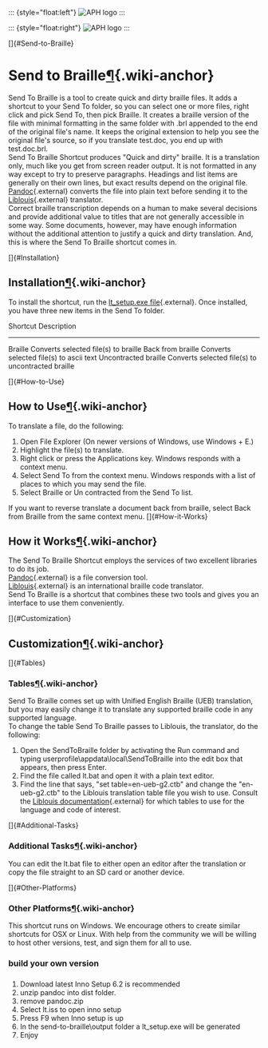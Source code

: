 ::: {style="float:left"}
![APH logo](http://tech.aph.org/lt/lt_image/aph_72.png)
:::

::: {style="float:right"}
![APH logo](http://tech.aph.org/lt/lt_image/aph_72.png)
:::

[]{#Send-to-Braille}

Send to Braille[¶](#Send-to-Braille){.wiki-anchor}
==================================================

Send To Braille is a tool to create quick and dirty braille files. It
adds a shortcut to your Send To folder, so you can select one or more
files, right click and pick Send To, then pick Braille. It creates a
braille version of the file with minimal formatting in the same folder
with .brl appended to the end of the original file\'s name. It keeps the
original extension to help you see the original file\'s source, so if
you translate test.doc, you end up with test.doc.brl.\
Send To Braille Shortcut produces \"Quick and dirty\" braille. It is a
translation only, much like you get from screen reader output. It is not
formatted in any way except to try to preserve paragraphs. Headings and
list items are generally on their own lines, but exact results depend on
the original file. [Pandoc](http://www.pandoc.org){.external} converts
the file into plain text before sending it to the
[Liblouis](http://www.liblouis.org){.external} translator.\
Correct braille transcription depends on a human to make several
decisions and provide additional value to titles that are not generally
accessible in some way. Some documents, however, may have enough
information without the additional attention to justify a quick and
dirty translation. And, this is where the Send To Braille shortcut comes
in.

[]{#Installation}

Installation[¶](#Installation){.wiki-anchor}
--------------------------------------------

To install the shortcut, run the [lt\_setup.exe
file](http://tech.aph.org/lt_setup.exe){.external}. Once installed, you
have three new items in the Send To folder.

  Shortcut               Description
  ---------------------- ---------------------------------------------------
  Braille                Converts selected file(s) to braille
  Back from braille      Converts selected file(s) to ascii text
  Uncontracted braille   Converts selected file(s) to uncontracted braille

[]{#How-to-Use}

How to Use[¶](#How-to-Use){.wiki-anchor}
----------------------------------------

To translate a file, do the following:

1.  Open File Explorer (On newer versions of Windows, use Windows + E.)
2.  Highlight the file(s) to translate.
3.  Right click or press the Applications key. Windows responds with a
    context menu.
4.  Select Send To from the context menu. Windows responds with a list
    of places to which you may send the file.
5.  Select Braille or Un contracted from the Send To list.

If you want to reverse translate a document back from braille, select
Back from Braille from the same context menu. []{#How-it-Works}

How it Works[¶](#How-it-Works){.wiki-anchor}
--------------------------------------------

The Send To Braille Shortcut employs the services of two excellent
libraries to do its job.\
[Pandoc](http://pandoc.org){.external} is a file conversion tool.\
[Liblouis](http://liblouis.org){.external} is an international braille
code translator.\
Send To Braille is a shortcut that combines these two tools and gives
you an interface to use them conveniently.

[]{#Customization}

Customization[¶](#Customization){.wiki-anchor}
----------------------------------------------

[]{#Tables}

### Tables[¶](#Tables){.wiki-anchor}

Send To Braille comes set up with Unified English Braille (UEB)
translation, but you may easily change it to translate any supported
braille code in any supported language.\
To change the table Send To Braille passes to Liblouis, the translator,
do the following:

1.  Open the SendToBraille folder by activating the Run command and
    typing userprofile\\appdata\\local\\SendToBraille into the edit box
    that appears, then press Enter.
2.  Find the file called lt.bat and open it with a plain text editor.
3.  Find the line that says, \"set table=en-ueb-g2.ctb\" and change the
    \"en-ueb-g2.ctb\" to the Liblouis translation table file you wish to
    use. Consult the [Liblouis
    documentation](http://liblouis.org/documentation/liblouis.html#Overview){.external}
    for which tables to use for the language and code of interest.

[]{#Additional-Tasks}

### Additional Tasks[¶](#Additional-Tasks){.wiki-anchor}

You can edit the lt.bat file to either open an editor after the
translation or copy the file straight to an SD card or another device.

[]{#Other-Platforms}

### Other Platforms[¶](#Other-Platforms){.wiki-anchor}

This shortcut runs on Windows. We encourage others to create similar
shortcuts for OSX or Linux. With help from the community we will be
willing to host other versions, test, and sign them for all to use.

### build your own version

### 

1.  Download latest Inno Setup 6.2 is recommended
2.  unzip pandoc into dist folder.
3.  remove pandoc.zip
4.  Select lt.iss to open inno setup
5.  Press F9 when Inno setup is up
6.  In the send-to-braille\\output folder a lt\_setup.exe will be
    generated
7.  Enjoy
